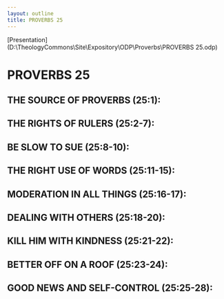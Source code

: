 ```yaml
---
layout: outline
title: PROVERBS 25
---
```

[Presentation](D:\TheologyCommons\Site\Expository\ODP\Proverbs\PROVERBS 25.odp)
# PROVERBS 25
##  THE SOURCE OF PROVERBS (25:1): 
##  THE RIGHTS OF RULERS (25:2-7): 
##  BE SLOW TO SUE (25:8-10): 
##  THE RIGHT USE OF WORDS (25:11-15): 
##  MODERATION IN ALL THINGS (25:16-17): 
##  DEALING WITH OTHERS (25:18-20): 
##  KILL HIM WITH KINDNESS (25:21-22): 
##  BETTER OFF ON A ROOF (25:23-24): 
##  GOOD NEWS AND SELF-CONTROL (25:25-28): 
